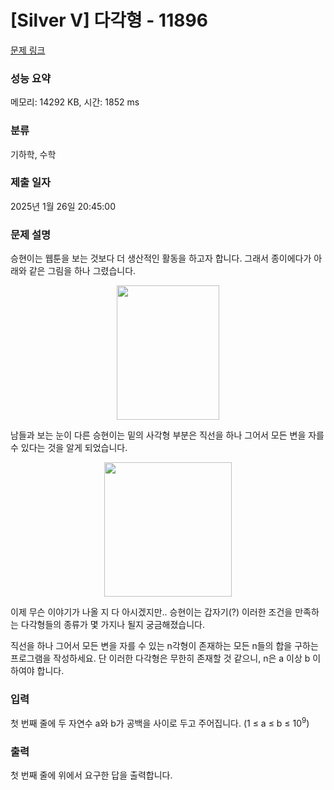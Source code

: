 # [Silver V] 다각형 - 11896 

[문제 링크](https://www.acmicpc.net/problem/11896) 

### 성능 요약

메모리: 14292 KB, 시간: 1852 ms

### 분류

기하학, 수학

### 제출 일자

2025년 1월 26일 20:45:00

### 문제 설명

<p>승현이는 웹툰을 보는 것보다 더 생산적인 활동을 하고자 합니다. 그래서 종이에다가 아래와 같은 그림을 하나 그렸습니다.</p>

<p style="text-align: center;"><img alt="" src="https://onlinejudgeimages.s3-ap-northeast-1.amazonaws.com/problem/11896/1.png" style="height:215px; width:164px"></p>

<p>남들과 보는 눈이 다른 승현이는 밑의 사각형 부분은 직선을 하나 그어서 모든 변을 자를 수 있다는 것을 알게 되었습니다.</p>

<p style="text-align: center;"><img alt="" src="https://onlinejudgeimages.s3-ap-northeast-1.amazonaws.com/problem/11896/2.png" style="height:215px; width:204px"></p>

<p>이제 무슨 이야기가 나올 지 다 아시겠지만.. 승현이는 갑자기(?) 이러한 조건을 만족하는 다각형들의 종류가 몇 가지나 될지 궁금해졌습니다.</p>

<p>직선을 하나 그어서 모든 변을 자를 수 있는 n각형이 존재하는 모든 n들의 합을 구하는 프로그램을 작성하세요. 단 이러한 다각형은 무한히 존재할 것 같으니, n은 a 이상 b 이하여야 합니다.</p>

### 입력 

 <p>첫 번째 줄에 두 자연수 a와 b가 공백을 사이로 두고 주어집니다. (1 ≤ a ≤ b ≤ 10<sup>9</sup>)</p>

### 출력 

 <p>첫 번째 줄에 위에서 요구한 답을 출력합니다.</p>

